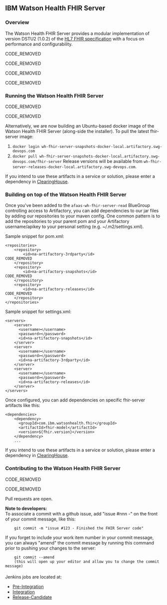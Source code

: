 ## IBM Watson Health FHIR Server

### Overview
The Watson Health FHIR Server provides a modular implementation of version DSTU2 (1.0.2) of the [HL7 FHIR specification](https://www.hl7.org/fhir/dstu2/http.html) with a focus on performance and configurability.

CODE_REMOVED

CODE_REMOVED

CODE_REMOVED

CODE_REMOVED

### Running the Watson Health FHIR Server
CODE_REMOVED

CODE_REMOVED

Alternatively, we are now building an Ubuntu-based docker image of the Watson Health FHIR Server (along-side the installer).
To pull the latest fhir-server image:
1. `docker login wh-fhir-server-snapshots-docker-local.artifactory.swg-devops.com`
2. `docker pull wh-fhir-server-snapshots-docker-local.artifactory.swg-devops.com/fhir-server`
Release versions will be available from `wh-fhir-server-releases-docker-local.artifactory.swg-devops.com`.

If you intend to use these artifacts in a service or solution, please enter a dependency in [ClearingHouse](https://clearinghousev2.raleigh.ibm.com/CHNewCHRDM/CCHMServlet#&nature=wlhNDE&deliverableId=857565F0B78F11E88857DCC2171712A1).

### Building on top of the Watson Health FHIR Server
Once you've been added to the `afaas-wh-fhir-server-read` BlueGroup controlling access to Artifactory, you can add dependencies to our jar files by adding our repositories to your maven config. One common pattern is to add the repositories to your parent pom and your Artifactory username/apikey to your personal setting (e.g. ~/.m2/settings.xml).

Sample snippet for pom.xml:
```
<repositories>
    <repository>
        <id>na-artifactory-3rdparty</id>
CODE_REMOVED
    </repository>
    <repository>
        <id>na-artifactory-snapshots</id>
CODE_REMOVED
    </repository>
    <repository>
        <id>na-artifactory-releases</id>
CODE_REMOVED
    </repository>
</repositories>
```

Sample snippet for settings.xml:
```
<servers>
    <server>
      <username></username>
      <password></password>
      <id>na-artifactory-snapshots</id>
    </server>
    <server>
      <username></username>
      <password></password>
      <id>na-artifactory-3rdparty</id>
    </server>
    <server>
      <username></username>
      <password></password>
      <id>na-artifactory-releases</id>
    </server>
</servers>
```

Once configured, you can add dependencies on specific fhir-server artifacts like this:
```
<dependencies>
    <dependency>
      <groupId>com.ibm.watsonhealth.fhir</groupId>
      <artifactId>fhir-model</artifactId>
      <version>${fhir.version}</version>
    </dependency>
    ...
```

If you intend to use these artifacts in a service or solution, please enter a dependency in [ClearingHouse](https://clearinghousev2.raleigh.ibm.com/CHNewCHRDM/CCHMServlet#&nature=wlhNDE&deliverableId=857565F0B78F11E88857DCC2171712A1).

### Contributing to the Watson Health FHIR Server
CODE_REMOVED

CODE_REMOVED

Pull requests are open.

**Note to developers:**  
To associate a commit with a github issue, add "issue #nnn -" on the front of your commit message, like this:  

        git commit -m "issue #123 - Finished the FHIR Server code"  

If you forget to include your work item number in your commit message, you can always "amend" the commit message
by running this command prior to pushing your changes to the server:  

        git commit --amend  
        (this will open up your editor and allow you to change the commit message)

#### 
Jenkins jobs are located at: 
- [Pre-Integration](https://wh-fhir-server-jenkins.swg-devops.com/job/fhir-server-r4/job/development/job/r4-pre-integration/)
- [Integration](https://wh-fhir-server-jenkins.swg-devops.com/job/fhir-server-r4/job/release-4.0.0/)
- [Release-Candidate](https://wh-fhir-server-jenkins.swg-devops.com/job/fhir-server-r4/job/release-4.0.0/)

